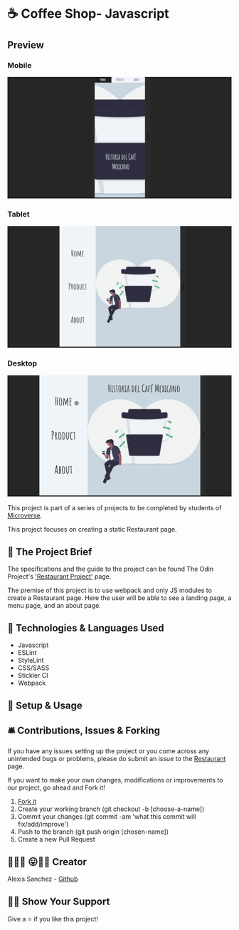 # ☕ Coffee Shop- Javascript

## Preview

### Mobile
![Mobile](./src/img/mobile.gif)
### Tablet
![Tablet](./src/img/tablet.gif)
### Desktop 
![Desktop](./src/img/laptop.gif)


This project is part of a series of projects to be completed by students of [Microverse](https://www.microverse.org/).

This project focuses on creating a static Restaurant page.

## 🧮 The Project Brief

The specifications and the guide to the project can be found The Odin Project's ['Restaurant Project'](https://www.theodinproject.com/courses/javascript/lessons/restaurant-page) page.

The premise of this project is to use webpack and only JS modules to create a Restaurant page. Here the user will be able to see a landing page, a menu page, and an about page.

## 🧬 Technologies & Languages Used

- Javascript
- ESLint
- StyleLint
- CSS/SASS
- Stickler CI
- Webpack

## 🔰 Setup & Usage

## 🛎️ Contributions, Issues & Forking

If you have any issues setting up the project or you come across any unintended bugs or problems, please do submit an issue to the [Restaurant](https://github.com/Psiale/restaurant-webpack-js/issues) page.

If you want to make your own changes, modifications or improvements to our project, go ahead and Fork it!
1. [Fork it](https://github.com/Psiale/restaurant-webpack-js/fork)
2. Create your working branch (git checkout -b [choose-a-name])
3. Commit your changes (git commit -am 'what this commit will fix/add/improve')
4. Push to the branch (git push origin [chosen-name])
5. Create a new Pull Request

## 🤟🏽😄 😛🤙🏾  Creator

Alexis Sanchez - [Github](https://github.com/Psiale)

## 🙌🏾 Show Your Support

Give a ⭐️ if you like this project!
